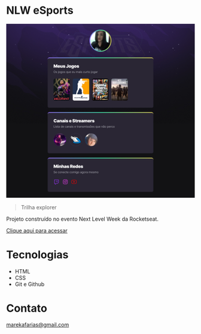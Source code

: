 <!-- Muito bacana seu codigo! Parabens -->

# NLW eSports 

![Preview](./.github/Preview.png)

> Trilha explorer

Projeto construído no evento Next Level Week da Rocketseat.

[Clique aqui para acessar](https://tamarifarias.github.io/NLW-esports-explorer/)

# Tecnologias

- HTML
- CSS
- Git e Github

# Contato
marekafarias@gmail.com
